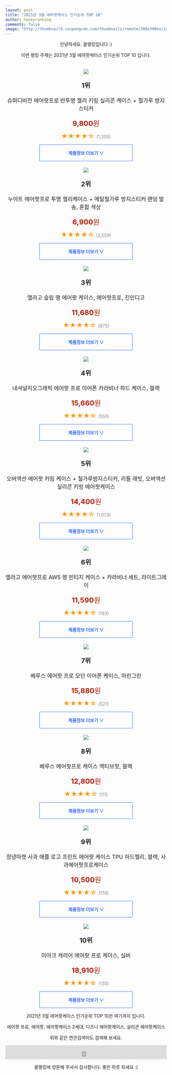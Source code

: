 ```yaml
--- 
layout: post 
title: "2021년 3월 에어팟케이스 인기순위 TOP 10" 
author: honeyranking 
comments: false 
image: "http://thumbnail9.coupangcdn.com/thumbnails/remote/300x300ex/image/retail/images/2020/04/02/18/6/06e2c3e3-4961-450a-beeb-b0b91f12e944.jpg" 
--- 
```

<p style="text-align: center;">안녕하세요. 꿀랭킹입니다 :)</p> <p style="text-align: center;">이번 랭킹 주제는 2021년 3월 에어팟케이스 인기순위 TOP 10 입니다.</p><center><img src="http://thumbnail9.coupangcdn.com/thumbnails/remote/300x300ex/image/retail/images/2020/04/02/18/6/06e2c3e3-4961-450a-beeb-b0b91f12e944.jpg" style="margin-top:20px" /></center> <p style="text-align: center; font-size: 20px"><b>1위</b></p> <p style="text-align: center; font-size: 17px">슈퍼디비전 에어팟프로 반투명 젤리 키링 실리콘 케이스 + 철가루 방지 스티커</p> <p style="text-align: center;"><span style="color: #b61800; font-size: 22px;"><b>9,800</b>원</span></p> <p style="text-align: center;"><span style="color: #ff9600; font-size: 20px;">★★★★☆ </span><span style="color: #878787;">(1,205)</span></p> <center><a href="https://coupa.ng/bTu6nn"> <div style="font-size: 14px; display: inline-block; padding: 15px 90px; color: #346aff; border-radius: 2px; border: 1px solid #346aff; cursor: pointer;"><b>제품정보 더보기 &or;</b></div> </a></center><center><img src="http://thumbnail6.coupangcdn.com/thumbnails/remote/300x300ex/image/retail/images/40036137801075-2cf62a9a-e8dd-457c-992c-3454f72d3b85.jpg" style="margin-top:20px" /></center> <p style="text-align: center; font-size: 20px"><b>2위</b></p> <p style="text-align: center; font-size: 17px">누아트 에어팟프로 투명 젤리케이스 + 메탈철가루 방지스티커 랜덤 발송, 혼합 색상</p> <p style="text-align: center;"><span style="color: #b61800; font-size: 22px;"><b>6,900</b>원</span></p> <p style="text-align: center;"><span style="color: #ff9600; font-size: 20px;">★★★★☆ </span><span style="color: #878787;">(2,559)</span></p> <center><a href="https://coupa.ng/bTu6nq"> <div style="font-size: 14px; display: inline-block; padding: 15px 90px; color: #346aff; border-radius: 2px; border: 1px solid #346aff; cursor: pointer;"><b>제품정보 더보기 &or;</b></div> </a></center><center><img src="http://thumbnail10.coupangcdn.com/thumbnails/remote/300x300ex/image/retail/images/2020/03/13/12/4/80d71e80-6a18-40f0-97fd-132ddfd1f68c.jpg" style="margin-top:20px" /></center> <p style="text-align: center; font-size: 20px"><b>3위</b></p> <p style="text-align: center; font-size: 17px">엘라고 슬림 행 에어팟 케이스, 에어팟프로, 진인디고</p> <p style="text-align: center;"><span style="color: #b61800; font-size: 22px;"><b>11,680</b>원</span></p> <p style="text-align: center;"><span style="color: #ff9600; font-size: 20px;">★★★★☆ </span><span style="color: #878787;">(875)</span></p> <center><a href="https://coupa.ng/bTu6ns"> <div style="font-size: 14px; display: inline-block; padding: 15px 90px; color: #346aff; border-radius: 2px; border: 1px solid #346aff; cursor: pointer;"><b>제품정보 더보기 &or;</b></div> </a></center><center><img src="http://thumbnail8.coupangcdn.com/thumbnails/remote/300x300ex/image/retail/images/2020/05/07/16/8/807daacd-834f-4c74-87bc-405d4f709f06.jpg" style="margin-top:20px" /></center> <p style="text-align: center; font-size: 20px"><b>4위</b></p> <p style="text-align: center; font-size: 17px">내셔널지오그래픽 에어팟 프로 이어폰 카라비너 하드 케이스, 블랙</p> <p style="text-align: center;"><span style="color: #b61800; font-size: 22px;"><b>15,660</b>원</span></p> <p style="text-align: center;"><span style="color: #ff9600; font-size: 20px;">★★★★☆ </span><span style="color: #878787;">(551)</span></p> <center><a href="https://coupa.ng/bTu6nx"> <div style="font-size: 14px; display: inline-block; padding: 15px 90px; color: #346aff; border-radius: 2px; border: 1px solid #346aff; cursor: pointer;"><b>제품정보 더보기 &or;</b></div> </a></center><center><img src="http://thumbnail6.coupangcdn.com/thumbnails/remote/300x300ex/image/retail/images/7205570844397-199f4b16-baef-460d-9e85-499cdf089088.jpg" style="margin-top:20px" /></center> <p style="text-align: center; font-size: 20px"><b>5위</b></p> <p style="text-align: center; font-size: 17px">오버액션 에어팟 키링 케이스 + 철가루방지스티커, 리틀 래빗, 오버액션 실리콘 키링 에어팟케이스</p> <p style="text-align: center;"><span style="color: #b61800; font-size: 22px;"><b>14,400</b>원</span></p> <p style="text-align: center;"><span style="color: #ff9600; font-size: 20px;">★★★★☆ </span><span style="color: #878787;">(1,073)</span></p> <center><a href="https://coupa.ng/bTu6nC"> <div style="font-size: 14px; display: inline-block; padding: 15px 90px; color: #346aff; border-radius: 2px; border: 1px solid #346aff; cursor: pointer;"><b>제품정보 더보기 &or;</b></div> </a></center><center><img src="http://thumbnail9.coupangcdn.com/thumbnails/remote/300x300ex/image/retail/images/2020/07/08/18/4/1a2ccc78-a835-4d8c-a746-a05a93e0b015.jpg" style="margin-top:20px" /></center> <p style="text-align: center; font-size: 20px"><b>6위</b></p> <p style="text-align: center; font-size: 17px">엘라고 에어팟프로 AW5 행 빈티지 케이스 + 카라비너 세트, 라이트그레이</p> <p style="text-align: center;"><span style="color: #b61800; font-size: 22px;"><b>11,590</b>원</span></p> <p style="text-align: center;"><span style="color: #ff9600; font-size: 20px;">★★★★☆ </span><span style="color: #878787;">(193)</span></p> <center><a href="https://coupa.ng/bTu6nG"> <div style="font-size: 14px; display: inline-block; padding: 15px 90px; color: #346aff; border-radius: 2px; border: 1px solid #346aff; cursor: pointer;"><b>제품정보 더보기 &or;</b></div> </a></center><center><img src="http://thumbnail6.coupangcdn.com/thumbnails/remote/300x300ex/image/retail/images/2020/04/28/12/6/01425f37-d3c7-4ebe-959d-e08cb07dfc82.jpg" style="margin-top:20px" /></center> <p style="text-align: center; font-size: 20px"><b>7위</b></p> <p style="text-align: center; font-size: 17px">베루스 에어팟 프로 모던 이어폰 케이스, 마린그린</p> <p style="text-align: center;"><span style="color: #b61800; font-size: 22px;"><b>15,880</b>원</span></p> <p style="text-align: center;"><span style="color: #ff9600; font-size: 20px;">★★★★☆ </span><span style="color: #878787;">(521)</span></p> <center><a href="https://coupa.ng/bTu6nM"> <div style="font-size: 14px; display: inline-block; padding: 15px 90px; color: #346aff; border-radius: 2px; border: 1px solid #346aff; cursor: pointer;"><b>제품정보 더보기 &or;</b></div> </a></center><center><img src="http://thumbnail9.coupangcdn.com/thumbnails/remote/300x300ex/image/vendor_inventory/2276/5d4765f68a20255ccaf87eaaf796471987aeb25b7d9252a313a08ffac7af.jpg" style="margin-top:20px" /></center> <p style="text-align: center; font-size: 20px"><b>8위</b></p> <p style="text-align: center; font-size: 17px">베루스 에어팟프로 케이스 액티브핏, 블랙</p> <p style="text-align: center;"><span style="color: #b61800; font-size: 22px;"><b>12,800</b>원</span></p> <p style="text-align: center;"><span style="color: #ff9600; font-size: 20px;">★★★★☆ </span><span style="color: #878787;">(111)</span></p> <center><a href="https://coupa.ng/bTu6nO"> <div style="font-size: 14px; display: inline-block; padding: 15px 90px; color: #346aff; border-radius: 2px; border: 1px solid #346aff; cursor: pointer;"><b>제품정보 더보기 &or;</b></div> </a></center><center><img src="http://thumbnail8.coupangcdn.com/thumbnails/remote/300x300ex/image/vendor_inventory/d6a0/fda0b62a9f8edbf912c379a4049a74801ae0f9f5bb40e9a54ac307a416ab.jpg" style="margin-top:20px" /></center> <p style="text-align: center; font-size: 20px"><b>9위</b></p> <p style="text-align: center; font-size: 17px">정녕마켓 사과 애플 로고 프린트 에어팟 케이스 TPU 하드젤리, 블랙, 사과에어팟프로케이스</p> <p style="text-align: center;"><span style="color: #b61800; font-size: 22px;"><b>10,500</b>원</span></p> <p style="text-align: center;"><span style="color: #ff9600; font-size: 20px;">★★★★☆ </span><span style="color: #878787;">(174)</span></p> <center><a href="https://coupa.ng/bTu6nR"> <div style="font-size: 14px; display: inline-block; padding: 15px 90px; color: #346aff; border-radius: 2px; border: 1px solid #346aff; cursor: pointer;"><b>제품정보 더보기 &or;</b></div> </a></center><center><img src="http://thumbnail6.coupangcdn.com/thumbnails/remote/300x300ex/image/vendor_inventory/85a9/d9c189089f061ecc89becc8126f06d0220823b3e2db0b257a96daded7023.jpg" style="margin-top:20px" /></center> <p style="text-align: center; font-size: 20px"><b>10위</b></p> <p style="text-align: center; font-size: 17px">미아크 캐리어 에어팟 프로 케이스, 실버</p> <p style="text-align: center;"><span style="color: #b61800; font-size: 22px;"><b>18,910</b>원</span></p> <p style="text-align: center;"><span style="color: #ff9600; font-size: 20px;">★★★★☆ </span><span style="color: #878787;">(135)</span></p> <center><a href="https://coupa.ng/bTu6nT"> <div style="font-size: 14px; display: inline-block; padding: 15px 90px; color: #346aff; border-radius: 2px; border: 1px solid #346aff; cursor: pointer;"><b>제품정보 더보기 &or;</b></div> </a></center> <p style="text-align: center;"> </p> <p style="text-align: center;"> </p> <p style="text-align: center;">2021년 3월 에어팟케이스 인기순위 TOP 10은 여기까지 입니다.</p> <p style="text-align: center;">에어팟 프로, 에어팟, 에어팟케이스 2세대, 디즈니 에어팟케이스, 실리콘 에어팟케이스</p> <p style="text-align: center;">위와 같은 연관검색어도 검색해 보세요.</p> <iframe src="https://coupa.ng/bSaIdo" width="100%" height="44" frameborder="0" scrolling="no" referrerpolicy="unsafe-url"></iframe> <p style="text-align: center;">꿀랭킹에 방문해 주셔서 감사합니다. 좋은 하루 되세요 :)</p>
